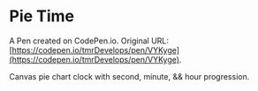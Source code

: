 # Pie Time

A Pen created on CodePen.io. Original URL: [https://codepen.io/tmrDevelops/pen/VYKyge](https://codepen.io/tmrDevelops/pen/VYKyge).

Canvas pie chart clock with second, minute, && hour progression.
